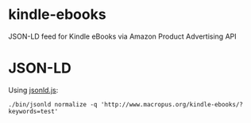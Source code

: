 kindle-ebooks
=============

JSON-LD feed for Kindle eBooks via Amazon Product Advertising API

# JSON-LD

Using [jsonld.js](https://github.com/digitalbazaar/jsonld.js):
    
    ./bin/jsonld normalize -q 'http://www.macropus.org/kindle-ebooks/?keywords=test'
